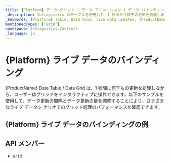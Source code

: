 ```yaml
---
title: {Platform} データ グリッド | データ アニメーション | データ バインディング | インフラジスティックス
_description: Infragistics のテーブルを使用して、1 秒あたり数千の更新を処理します。{ProductName} テーブルのサンプルを是非お試しください!
_keywords: {Platform} Table, Data Grid, live data updates, {ProductName}, Infragistics, data binding, {Platform} テーブル, データ グリッド, ライブ データの更新, データ バインディング, インフラジスティックス
mentionedTypes: ['Grid']
namespace: Infragistics.Controls
_language: ja
---
```


# {Platform} ライブ データのバインディング

{ProductName} Data Table / Data Grid は、1 秒間に何千もの更新を処理しながら、ユーザーはグリッドをインタラクティブに操作できます。以下のサンプルを使用して、データ更新の間隔とデータ更新の量を調整することにより、さまざまなライブ データシ ナリオでのグリッド処理のパフォーマンスを確認できます。

## {Platform} ライブ データのバインディングの例


<code-view style="height: 600px"
           data-demos-base-url="{environment:dvDemosBaseUrl}"
           iframe-src="{environment:dvDemosBaseUrl}/grids/data-grid-binding-live-data"
           alt="{Platform} ライブ データのバインディングの例"
           github-src="grids/data-grid/binding-live-data">
</code-view>

## API メンバー

 - `Grid`